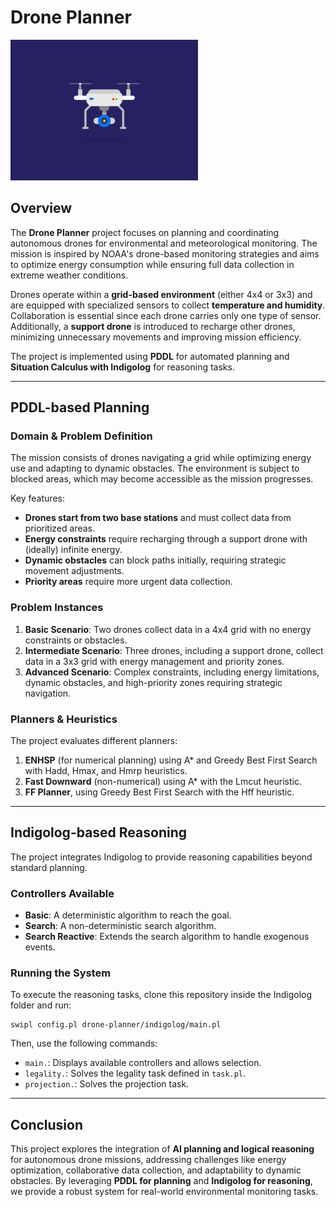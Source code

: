# Drone Planner

<img src="src/drone.gif" width="300">

## Overview
The **Drone Planner** project focuses on planning and coordinating autonomous drones for environmental and meteorological monitoring. The mission is inspired by NOAA's drone-based monitoring strategies and aims to optimize energy consumption while ensuring full data collection in extreme weather conditions.

Drones operate within a **grid-based environment** (either 4x4 or 3x3) and are equipped with specialized sensors to collect **temperature and humidity**. Collaboration is essential since each drone carries only one type of sensor. Additionally, a **support drone** is introduced to recharge other drones, minimizing unnecessary movements and improving mission efficiency.

The project is implemented using **PDDL** for automated planning and **Situation Calculus with Indigolog** for reasoning tasks.

---

## **PDDL-based Planning**
### **Domain & Problem Definition**
The mission consists of drones navigating a grid while optimizing energy use and adapting to dynamic obstacles. The environment is subject to blocked areas, which may become accessible as the mission progresses.

Key features:
- **Drones start from two base stations** and must collect data from prioritized areas.
- **Energy constraints** require recharging through a support drone with (ideally) infinite energy.
- **Dynamic obstacles** can block paths initially, requiring strategic movement adjustments.
- **Priority areas** require more urgent data collection.

### **Problem Instances**
1. **Basic Scenario**: Two drones collect data in a 4x4 grid with no energy constraints or obstacles.
2. **Intermediate Scenario**: Three drones, including a support drone, collect data in a 3x3 grid with energy management and priority zones.
3. **Advanced Scenario**: Complex constraints, including energy limitations, dynamic obstacles, and high-priority zones requiring strategic navigation.

### **Planners & Heuristics**
The project evaluates different planners:
1. **ENHSP** (for numerical planning) using A* and Greedy Best First Search with Hadd, Hmax, and Hmrp heuristics.
2. **Fast Downward** (non-numerical) using A* with the Lmcut heuristic.
3. **FF Planner**, using Greedy Best First Search with the Hff heuristic.

---

## **Indigolog-based Reasoning**
The project integrates Indigolog to provide reasoning capabilities beyond standard planning.

### **Controllers Available**
- **Basic**: A deterministic algorithm to reach the goal.
- **Search**: A non-deterministic search algorithm.
- **Search Reactive**: Extends the search algorithm to handle exogenous events.

### **Running the System**
To execute the reasoning tasks, clone this repository inside the Indigolog folder and run:
```
swipl config.pl drone-planner/indigolog/main.pl
```
Then, use the following commands:
- `main.`: Displays available controllers and allows selection.
- `legality.`: Solves the legality task defined in `task.pl`.
- `projection.`: Solves the projection task.
---

## **Conclusion**
This project explores the integration of **AI planning and logical reasoning** for autonomous drone missions, addressing challenges like energy optimization, collaborative data collection, and adaptability to dynamic obstacles. By leveraging **PDDL for planning** and **Indigolog for reasoning**, we provide a robust system for real-world environmental monitoring tasks.

